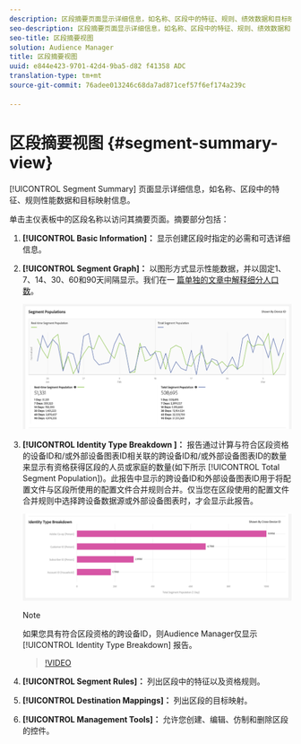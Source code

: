 ```yaml
---
description: 区段摘要页面显示详细信息，如名称、区段中的特征、规则、绩效数据和目标映射信息。
seo-description: 区段摘要页面显示详细信息，如名称、区段中的特征、规则、绩效数据和目标映射信息。
seo-title: 区段摘要视图
solution: Audience Manager
title: 区段摘要视图
uuid: e844e423-9701-42d4-9ba5-d82 f41358 ADC
translation-type: tm+mt
source-git-commit: 76adee013246c68da7ad871cef57f6ef174a239c

---
```



# 区段摘要视图 {#segment-summary-view}

[!UICONTROL Segment Summary] 页面显示详细信息，如名称、区段中的特征、规则性能数据和目标映射信息。

单击主仪表板中的区段名称以访问其摘要页面。摘要部分包括：

1. **[!UICONTROL Basic Information]：** 显示创建区段时指定的必需和可选详细信息。
2. **[!UICONTROL Segment Graph]：** 以图形方式显示性能数据，并以固定1、7、14、30、60和90天间隔显示。我们在一 [篇单独的文章中解释细分人口数](../../features/segments/segment-builder-data.md)。

   ![区段图](assets/segment-graph.png)

3. **[!UICONTROL Identity Type Breakdown ]：** 报告通过计算与符合区段资格的设备ID和/或外部设备图表ID相关联的跨设备ID和/或外部设备图表ID的数量来显示有资格获得区段的人员或家庭的数量(如下所示 [!UICONTROL Total Segment Population])。此报告中显示的跨设备ID和外部设备图表ID用于将配置文件与区段所使用的配置文件合并规则合并。仅当您在区段使用的配置文件合并规则中选择跨设备数据源或外部设备图表时，才会显示此报告。

   ![区段图](assets/segment-type.png)

   >[!NOTE]
   >
   >如果您具有符合区段资格的跨设备ID，则Audience Manager仅显示 [!UICONTROL Identity Type Breakdown] 报告。

   >[!VIDEO](https://video.tv.adobe.com/v/27977/?captions=chi_hans)

4. **[!UICONTROL Segment Rules]：** 列出区段中的特征以及资格规则。
5. **[!UICONTROL Destination Mappings]：** 列出区段的目标映射。
6. **[!UICONTROL Management Tools]：** 允许您创建、编辑、仿制和删除区段的控件。